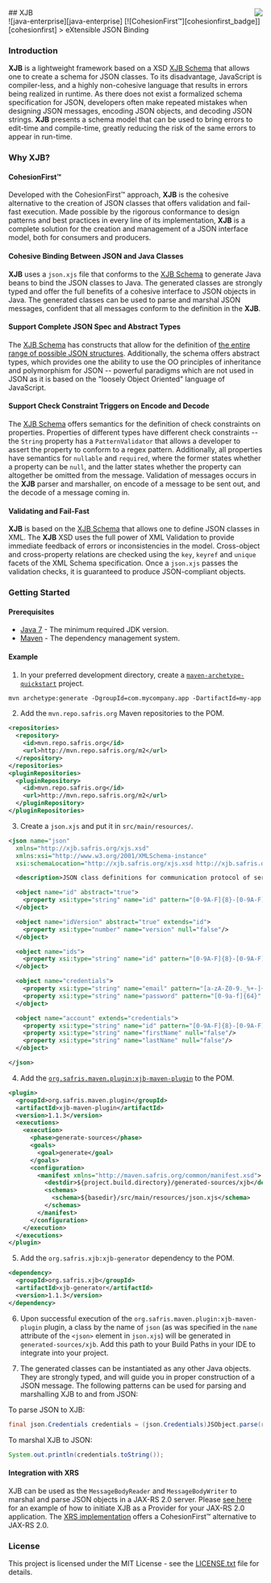 <img src="https://www.cohesionfirst.org/logo.png" align="right"/>
## XJB<br>![java-enterprise][java-enterprise] [![CohesionFirst™][cohesionfirst_badge]][cohesionfirst]
> eXtensible JSON Binding

### Introduction

**XJB** is a lightweight framework based on a XSD [XJB Schema][xjs-xsd] that allows one to create a schema for JSON classes. To its disadvantage, JavaScript is compiler-less, and a highly non-cohesive language that results in errors being realized in runtime. As there does not exist a formalized schema specification for JSON, developers often make repeated mistakes when designing JSON messages, encoding JSON objects, and decoding JSON strings. **XJB** presents a schema model that can be used to bring errors to edit-time and compile-time, greatly reducing the risk of the same errors to appear in run-time.

### Why **XJB**?

#### CohesionFirst™

Developed with the CohesionFirst™ approach, **XJB** is the cohesive alternative to the creation of JSON classes that offers validation and fail-fast execution. Made possible by the rigorous conformance to design patterns and best practices in every line of its implementation, **XJB** is a complete solution for the creation and management of a JSON interface model, both for consumers and producers.

#### Cohesive Binding Between JSON and Java Classes

**XJB** uses a `json.xjs` file that conforms to the [XJB Schema][xjs-xsd] to generate Java beans to bind the JSON classes to Java. The generated classes are strongly typed and offer the full benefits of a cohesive interface to JSON objects in Java. The generated classes can be used to parse and marshal JSON messages, confident that all messages conform to the definition in the **XJB**.

#### Support Complete JSON Spec and Abstract Types

The [XJB Schema][xjs-xsd] has constructs that allow for the definition of [the entire range of possible JSON structures][json]. Additionally, the schema offers abstract types, which provides one the ability to use the OO principles of inheritance and polymorphism for JSON -- powerful paradigms which are not used in JSON as it is based on the "loosely Object Oriented" language of JavaScript.

#### Support Check Constraint Triggers on Encode and Decode

The [XJB Schema][xjs-xsd] offers semantics for the definition of check constraints on properties. Properties of different types have different check constraints -- the `String` property has a `PatternValidator` that allows a developer to assert the property to conform to a regex pattern. Additionally, all properties have semantics for `nullable` and `required`, where the former states whether a property can be `null`, and the latter states whether the property can altogether be omitted from the message. Validation of messages occurs in the **XJB** parser and marshaller, on encode of a message to be sent out, and the decode of a message coming in.

#### Validating and Fail-Fast

**XJB** is based on the [XJB Schema][xjs-xsd] that allows one to define JSON classes in XML. The **XJB** XSD uses the full power of XML Validation to provide immediate feedback of errors or inconsistencies in the model. Cross-object and cross-property relations are checked using the `key`, `keyref` and `unique` facets of the XML Schema specification. Once a `json.xjs` passes the validation checks, it is guaranteed to produce JSON-compliant objects.

### Getting Started

#### Prerequisites

* [Java 7][jdk7-download] - The minimum required JDK version.
* [Maven][maven] - The dependency management system.

#### Example

1. In your preferred development directory, create a [`maven-archetype-quickstart`][maven-archetype-quickstart] project.

  ```tcsh
  mvn archetype:generate -DgroupId=com.mycompany.app -DartifactId=my-app -DarchetypeArtifactId=maven-archetype-quickstart -DinteractiveMode=false
  ```

2. Add the `mvn.repo.safris.org` Maven repositories to the POM.

  ```xml
  <repositories>
    <repository>
      <id>mvn.repo.safris.org</id>
      <url>http://mvn.repo.safris.org/m2</url>
    </repository>
  </repositories>
  <pluginRepositories>
    <pluginRepository>
      <id>mvn.repo.safris.org</id>
      <url>http://mvn.repo.safris.org/m2</url>
    </pluginRepository>
  </pluginRepositories>
  ```

3. Create a `json.xjs` and put it in `src/main/resources/`.

  ```xml
  <json name="json"
    xmlns="http://xjb.safris.org/xjs.xsd"
    xmlns:xsi="http://www.w3.org/2001/XMLSchema-instance"
    xsi:schemaLocation="http://xjb.safris.org/xjs.xsd http://xjb.safris.org/xjs.xsd">

    <description>JSON class definitions for communication protocol of server API</description>

    <object name="id" abstract="true">
      <property xsi:type="string" name="id" pattern="[0-9A-F]{8}-[0-9A-F]{4}-[0-9A-F]{4}-[0-9A-F]{4}-[0-9A-F]{12}" null="false"/>
    </object>

    <object name="idVersion" abstract="true" extends="id">
      <property xsi:type="number" name="version" null="false"/>
    </object>

    <object name="ids">
      <property xsi:type="string" name="id" pattern="[0-9A-F]{8}-[0-9A-F]{4}-[0-9A-F]{4}-[0-9A-F]{4}-[0-9A-F]{12}" array="true" null="false"/>
    </object>

    <object name="credentials">
      <property xsi:type="string" name="email" pattern="[a-zA-Z0-9._%+-]+@[a-zA-Z0-9.-]+\.[a-zA-Z]{2,6}" null="false"/>
      <property xsi:type="string" name="password" pattern="[0-9a-f]{64}" required="false" null="false"/>
    </object>

    <object name="account" extends="credentials">
      <property xsi:type="string" name="id" pattern="[0-9A-F]{8}-[0-9A-F]{4}-[0-9A-F]{4}-[0-9A-F]{4}-[0-9A-F]{12}" null="false" required="false"/>
      <property xsi:type="string" name="firstName" null="false"/>
      <property xsi:type="string" name="lastName" null="false"/>
    </object>

  </json>
  ```

4. Add the [`org.safris.maven.plugin:xjb-maven-plugin`][xjb-maven-plugin] to the POM.

  ```xml
  <plugin>
    <groupId>org.safris.maven.plugin</groupId>
    <artifactId>xjb-maven-plugin</artifactId>
    <version>1.1.3</version>
    <executions>
      <execution>
        <phase>generate-sources</phase>
        <goals>
          <goal>generate</goal>
        </goals>
        <configuration>
          <manifest xmlns="http://maven.safris.org/common/manifest.xsd">
            <destdir>${project.build.directory}/generated-sources/xjb</destdir>
            <schemas>
              <schema>${basedir}/src/main/resources/json.xjs</schema>
            </schemas>
          </manifest>
        </configuration>
      </execution>
    </executions>
  </plugin>
  ```

5. Add the `org.safris.xjb:xjb-generator` dependency to the POM.

  ```xml
  <dependency>
    <groupId>org.safris.xjb</groupId>
    <artifactId>xjb-generator</artifactId>
    <version>1.1.3</version>
  </dependency>
  ```

6. Upon successful execution of the `org.safris.maven.plugin:xjb-maven-plugin` plugin, a class by the name of `json` (as was specified in the `name` attribute of the `<json>` element in `json.xjs`) will be generated in `generated-sources/xjb`. Add this path to your Build Paths in your IDE to integrate into your project.

7. The generated classes can be instantiated as any other Java objects. They are strongly typed, and will guide you in proper construction of a JSON message. The following patterns can be used for parsing and marshalling XJB to and from JSON:

  To parse JSON to XJB:

  ```java
  final json.Credentials credentials = (json.Credentials)JSObject.parse(rawType, new StringReader("{email: 'john@doe', password: '066b91577bc547e21aa329c74d74b0e53e29534d4cc0ad455abba050121a9557'}"))`
  ```
  
  To marshal XJB to JSON:

  ```java
  System.out.println(credentials.toString());
  ```

#### Integration with XRS

XJB can be used as the `MessageBodyReader` and `MessageBodyWriter` to marshal and parse JSON objects in a JAX-RS 2.0 server. Please [see here][xrs-getting-started] for an example of how to initiate XJB as a Provider for your JAX-RS 2.0 application. The [XRS implementation][xrs] offers a CohesionFirst™ alternative to JAX-RS 2.0.

### License

This project is licensed under the MIT License - see the [LICENSE.txt](LICENSE.txt) file for details.

[cohesionfirst]: https://www.cohesionfirst.com/
[cohesionfirst_badge]: https://img.shields.io/badge/CohesionFirst%E2%84%A2--blue.svg
[java-enterprise]: https://img.shields.io/badge/java-enterprise-blue.svg
[jdk7-download]: http://www.oracle.com/technetwork/java/javase/downloads/jdk7-downloads-1880260.html
[json]: http://www.json.org/
[maven-archetype-quickstart]: http://maven.apache.org/archetypes/maven-archetype-quickstart/
[maven]: https://maven.apache.org/
[xjb-maven-plugin]: https://github.com/SevaSafris/xjb-maven-plugin
[xjs-xsd]: https://github.com/SevaSafris/xjb/blob/master/generator/src/main/resources/xjs.xsd
[xrs-getting-started]: https://github.com/SevaSafris/xrs#getting-started
[xrs]: https://github.com/SevaSafris/xrs